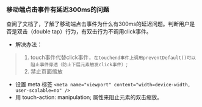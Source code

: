 ### 移动端点击事件有延迟300ms的问题 
查阅了文档了，了解了移动端点击事件为什么有300ms的延迟问题。判断用户是否是双击（double tap）行为，有双击行为不调用click事件。

* 解决办法：
> 1. touch事件代替click事件，`在touchend事件上调用preventDefault()可以阻止事件穿透（防止下层元素触发click事件）`;
> 2. 禁止页面缩放
* 设置 meta 标签
`<meta name="viewport" content="width=device-width, user-scalable=no" />`
* 用 touch-action: manipulation; 属性来阻止元素的双击缩放。
